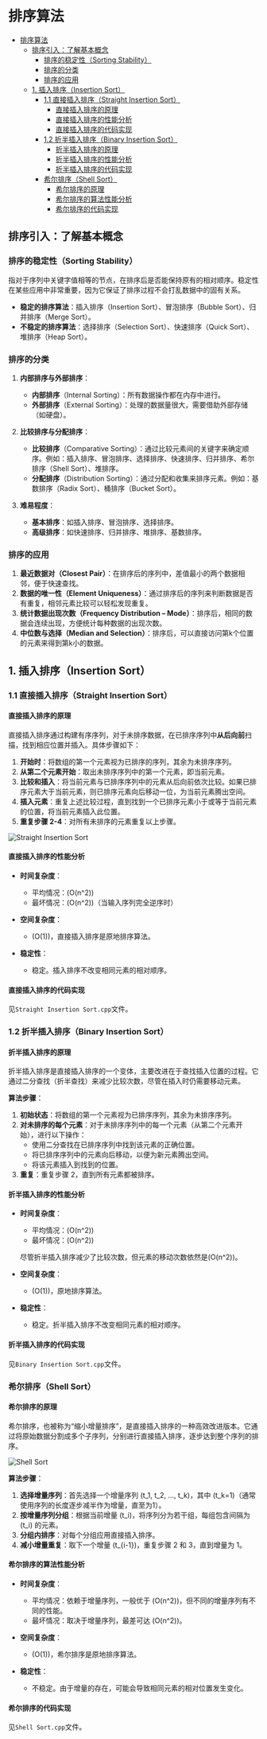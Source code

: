<!-- TOC -->

# 排序算法

- [排序算法](#排序算法)
  - [排序引入：了解基本概念](#排序引入了解基本概念)
    - [排序的稳定性（Sorting Stability）](#排序的稳定性sorting-stability)
    - [排序的分类](#排序的分类)
    - [排序的应用](#排序的应用)
  - [1. 插入排序（Insertion Sort）](#1-插入排序insertion-sort)
    - [1.1 直接插入排序（Straight Insertion Sort）](#11-直接插入排序straight-insertion-sort)
      - [直接插入排序的原理](#直接插入排序的原理)
      - [直接插入排序的性能分析](#直接插入排序的性能分析)
      - [直接插入排序的代码实现](#直接插入排序的代码实现)
    - [1.2 折半插入排序（Binary Insertion Sort）](#12-折半插入排序binary-insertion-sort)
      - [折半插入排序的原理](#折半插入排序的原理)
      - [折半插入排序的性能分析](#折半插入排序的性能分析)
      - [折半插入排序的代码实现](#折半插入排序的代码实现)
    - [希尔排序（Shell Sort）](#希尔排序shell-sort)
      - [希尔排序的原理](#希尔排序的原理)
      - [希尔排序的算法性能分析](#希尔排序的算法性能分析)
      - [希尔排序的代码实现](#希尔排序的代码实现)

## 排序引入：了解基本概念

### 排序的稳定性（Sorting Stability）

指对于序列中关键字值相等的节点，在排序后是否能保持原有的相对顺序。稳定性在某些应用中非常重要，因为它保证了排序过程不会打乱数据中的固有关系。

- **稳定的排序算法**：插入排序（Insertion Sort）、冒泡排序（Bubble Sort）、归并排序（Merge Sort）。
- **不稳定的排序算法**：选择排序（Selection Sort）、快速排序（Quick Sort）、堆排序（Heap Sort）。

### 排序的分类

1. **内部排序与外部排序**：
   - **内部排序**（Internal Sorting）：所有数据操作都在内存中进行。
   - **外部排序**（External Sorting）：处理的数据量很大，需要借助外部存储（如硬盘）。

2. **比较排序与分配排序**：
   - **比较排序**（Comparative Sorting）：通过比较元素间的关键字来确定顺序。例如：插入排序、冒泡排序、选择排序、快速排序、归并排序、希尔排序（Shell Sort）、堆排序。
   - **分配排序**（Distribution Sorting）：通过分配和收集来排序元素。例如：基数排序（Radix Sort）、桶排序（Bucket Sort）。

3. **难易程度**：
   - **基本排序**：如插入排序、冒泡排序、选择排序。
   - **高级排序**：如快速排序、归并排序、堆排序、基数排序。

### 排序的应用

1. **最近数据对（Closest Pair）**：在排序后的序列中，差值最小的两个数据相邻，便于快速查找。
2. **数据的唯一性（Element Uniqueness）**：通过排序后的序列来判断数据是否有重复，相邻元素比较可以轻松发现重复。
3. **统计数据出现次数（Frequency Distribution – Mode）**：排序后，相同的数据会连续出现，方便统计每种数据的出现次数。
4. **中位数与选择（Median and Selection）**：排序后，可以直接访问第k个位置的元素来得到第k小的数据。

## 1. 插入排序（Insertion Sort）

### 1.1 直接插入排序（Straight Insertion Sort）

#### 直接插入排序的原理

直接插入排序通过构建有序序列，对于未排序数据，在已排序序列中**从后向前**扫描，找到相应位置并插入。具体步骤如下：

1. **开始时**：将数组的第一个元素视为已排序的序列，其余为未排序序列。
2. **从第二个元素开始**：取出未排序序列中的第一个元素，即当前元素。
3. **比较和插入**：将当前元素与已排序序列中的元素从后向前依次比较。如果已排序元素大于当前元素，则已排序元素向后移动一位，为当前元素腾出空间。
4. **插入元素**：重复上述比较过程，直到找到一个已排序元素小于或等于当前元素的位置，将当前元素插入此位置。
5. **重复步骤 2-4**：对所有未排序的元素重复以上步骤。

![Straight Insertion Sort](images/Straight%20Insertion%20Sort.png "对关键词序列升序排序")

#### 直接插入排序的性能分析

- **时间复杂度**：
  - 平均情况：\(O(n^2)\)
  - 最坏情况：\(O(n^2)\)（当输入序列完全逆序时）

- **空间复杂度**：
  - \(O(1)\)，直接插入排序是原地排序算法。

- **稳定性**：
  - 稳定。插入排序不改变相同元素的相对顺序。

#### 直接插入排序的代码实现

见`Straight Insertion Sort.cpp`文件。

### 1.2 折半插入排序（Binary Insertion Sort）

#### 折半插入排序的原理

折半插入排序是直接插入排序的一个变体，主要改进在于查找插入位置的过程。它通过二分查找（折半查找）来减少比较次数，尽管在插入时仍需要移动元素。

**算法步骤**：

1. **初始状态**：将数组的第一个元素视为已排序序列，其余为未排序序列。
2. **对未排序的每个元素**：对于未排序序列中的每一个元素（从第二个元素开始），进行以下操作：
   - 使用二分查找在已排序序列中找到该元素的正确位置。
   - 将已排序序列中的元素向后移动，以便为新元素腾出空间。
   - 将该元素插入到找到的位置。
3. **重复**：重复步骤 2，直到所有元素都被排序。

#### 折半插入排序的性能分析

- **时间复杂度**：
  - 平均情况：\(O(n^2)\)
  - 最坏情况：\(O(n^2)\)

  尽管折半插入排序减少了比较次数，但元素的移动次数依然是\(O(n^2)\)。

- **空间复杂度**：
  - \(O(1)\)，原地排序算法。

- **稳定性**：
  - 稳定。折半插入排序不改变相同元素的相对顺序。

#### 折半插入排序的代码实现

见`Binary Insertion Sort.cpp`文件。

### 希尔排序（Shell Sort）

#### 希尔排序的原理

希尔排序，也被称为“缩小增量排序”，是直接插入排序的一种高效改进版本。它通过将原始数据分割成多个子序列，分别进行直接插入排序，逐步达到整个序列的排序。

![Shell Sort](images/Shell%20Sort.png "增量分别为8,4,2,1")

**算法步骤**：

1. **选择增量序列**：首先选择一个增量序列 \(t_1, t_2, ..., t_k\)，其中 \(t_k=1\)（通常使用序列的长度逐步减半作为增量，直至为1）。
2. **按增量序列分组**：根据当前增量 \(t_i\)，将序列分为若干组，每组包含间隔为 \(t_i\) 的元素。
3. **分组内排序**：对每个分组应用直接插入排序。
4. **减小增量重复**：取下一个增量 \(t_{i-1}\)，重复步骤 2 和 3，直到增量为 1。

#### 希尔排序的算法性能分析

- **时间复杂度**：
  - 平均情况：依赖于增量序列，一般优于 \(O(n^2)\)，但不同的增量序列有不同的性能。
  - 最坏情况：取决于增量序列，最差可达 \(O(n^2)\)。

- **空间复杂度**：
  - \(O(1)\)，希尔排序是原地排序算法。

- **稳定性**：
  - 不稳定。由于增量的存在，可能会导致相同元素的相对位置发生变化。

#### 希尔排序的代码实现

见`Shell Sort.cpp`文件。

